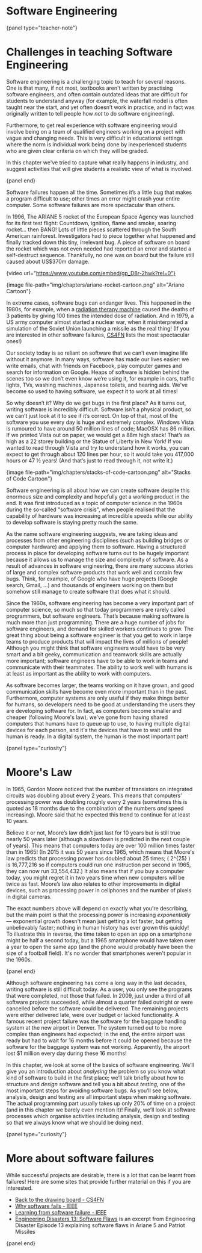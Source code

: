# Software Engineering

{panel type="teacher-note"}

# Challenges in teaching Software Engineering

Software engineering is a challenging topic to teach for several reasons.
One is that many, if not most, textbooks aren't written by practising software engineers, and often contain outdated ideas that are difficult for students to understand anyway (for example, the waterfall model is often taught near the start, and yet often doesn’t work in practice, and in fact was originally written to tell people how *not* to do software engineering).

Furthermore, to get real experience with software engineering would involve being on a team of qualified engineers working on a project with vague and changing needs.
This is very difficult in educational settings where the norm is individual work being done by inexperienced students who are given clear criteria on which they will be graded.

In this chapter we've tried to capture what really happens in industry, and suggest activities that will give students a realistic view of what is involved.

{panel end}

Software failures happen all the time.
Sometimes it’s a little bug that makes a program difficult to use; other times an error might crash your entire computer.
Some software failures are more spectacular than others.

In 1996, The ARIANE 5 rocket of the European Space Agency was launched for its first test flight: Countdown, ignition, flame and smoke, soaring rocket... then BANG!
Lots of little pieces scattered through the South American rainforest.
Investigators had to piece together what happened and finally tracked down this tiny, irrelevant bug.
A piece of software on board the rocket which was not even needed had reported an error and started a self-destruct sequence.
Thankfully, no one was on board but the failure still caused about US$370m damage.

{video url="https://www.youtube.com/embed/gp_D8r-2hwk?rel=0"}

{image file-path="img/chapters/ariane-rocket-cartoon.png" alt="Ariane Cartoon"}

In extreme cases, software bugs can endanger lives.
This happened in the 1980s, for example, when a [radiation therapy machine](https://en.wikipedia.org/wiki/Therac) caused the deaths of 3 patients by giving 100 times the intended dose of radiation.
And in 1979, a US army computer almost started a nuclear war, when it misinterpreted a simulation of the Soviet Union launching a missile as the real thing!
(If you are interested in other software failures, [CS4FN](http://www.cs4fn.org/softwareengineering/backtodrawingboard.php) lists the most spectacular ones!)

Our society today is so reliant on software that we can’t even imagine life without it anymore.
In many ways, software has made our lives easier: we write emails, chat with friends on Facebook, play computer games and search for information on Google.
Heaps of software is hidden behind the scenes too so we don’t even know we’re using it, for example in cars, traffic lights, TVs, washing machines, Japanese toilets, and hearing aids.
We've become so used to having software, we expect it to work at all times!

So why doesn’t it?
Why do we get bugs in the first place?
As it turns out, writing software is incredibly difficult.
Software isn’t a physical product, so we can’t just look at it to see if it’s correct.
On top of that, most of the software you use every day is huge and extremely complex.
Windows Vista is rumoured to have around 50 million lines of code; MacOSX has 86 million.
If we printed Vista out on paper, we would get a 88m high stack!
That’s as high as a 22 storey building or the Statue of Liberty in New York!
If you wanted to read through Vista and try to understand how it works, you can expect to get through about 120 lines per hour, so it would take you 417,000 hours or 47 ½ years!
(And that’s just to read through it, not write it.)

{image file-path="img/chapters/stacks-of-code-cartoon.png" alt="Stacks of Code Cartoon"}

Software engineering is all about how we can create software despite this enormous size and complexity and hopefully get a working product in the end.
It was first introduced as a topic of computer science in the 1960s during the so-called "software crisis", when people realised that the capability of hardware was increasing at incredible speeds while our ability to develop software is staying pretty much the same.

As the name software engineering suggests, we are taking ideas and processes from other engineering disciplines (such as building bridges or computer hardware) and applying them to software.
Having a structured process in place for developing software turns out to be hugely important because it allows us to manage the size and complexity of software.
As a result of advances in software engineering, there are many success stories of large and complex software products that work well and contain few bugs.
Think, for example, of Google who have huge projects (Google search, Gmail, …) and thousands of engineers working on them but somehow still manage to create software that does what it should.

Since the 1960s, software engineering has become a very important part of computer science, so much so that today programmers are rarely called programmers, but software engineers.
That’s because making software is much more than just programming.
There are a huge number of jobs for software engineers, and demand for skilled workers continues to grow.
The great thing about being a software engineer is that you get to work in large teams to produce products that will impact the lives of millions of people!
Although you might think that software engineers would have to be very smart and a bit geeky, communication and teamwork skills are actually more important; software engineers have to be able to work in teams and communicate with their teammates.
The ability to work well with humans is at least as important as the ability to work with computers.

As software becomes larger, the teams working on it have grown, and good communication skills have become even more important than in the past.
Furthermore, computer systems are only useful if they make things better for humans, so developers need to be good at understanding the users they are developing software for.
In fact, as computers become smaller and cheaper (following Moore's law), we've gone from having shared computers that humans have to queue up to use, to having multiple digital devices for each person, and it's the devices that have to wait until the human is ready.
In a digital system, the human is the most important part!

{panel type="curiosity"}

# Moore's Law

In 1965, Gordon Moore noticed that the number of transistors on integrated circuits was doubling about every 2 years.
This means that computers’ processing power was doubling roughly every 2 years (sometimes this is quoted as 18 months due to the combination of the numbers *and* speed increasing).
Moore said that he expected this trend to continue for at least 10 years.

Believe it or not, Moore’s law didn’t just last for 10 years but is still true nearly 50 years later (although a slowdown is predicted in the next couple of years).
This means that computers today are over 100 million times faster than in 1965!
(In 2015 it was 50 years since 1965, which means that Moore's law predicts that processing power has doubled about 25 times; \( 2^{25} \) is 16,777,216 so if computers could run one instruction per second in 1965, they can now run 33,554,432.) It also means that if you buy a computer today, you might regret it in two years time when new computers will be twice as fast.
Moore’s law also relates to other improvements in digital devices, such as processing power in cellphones and the number of pixels in digital cameras.

The exact numbers above will depend on exactly what you're describing, but the main point is that the processing power is increasing *exponentially* &mdash; exponential growth doesn't mean just getting a lot faster, but getting unbelievably faster; nothing in human history has ever grown this quickly!
To illustrate this in reverse, the time taken to open an app on a smartphone might be half a second today, but a 1965 smartphone would have taken over a year to open the same app (and the phone would probably have been the size of a football field).
It's no wonder that smartphones weren't popular in the 1960s.

{panel end}

Although software engineering has come a long way in the last decades, writing software is still difficult today.
As a user, you only see the programs that were completed, not those that failed.
In 2009, just under a third of all software projects succeeded, while almost a quarter failed outright or were cancelled before the software could be delivered.
The remaining projects were either delivered late, were over budget or lacked functionality.
A famous recent project failure was the software for the baggage handling system at the new airport in Denver.
The system turned out to be more complex than engineers had expected; in the end, the entire airport was ready but had to wait for 16 months before it could be opened because the software for the baggage system was not working.
Apparently, the airport lost $1 million every day during these 16 months!

In this chapter, we look at some of the basics of software engineering.
We’ll give you an introduction about *analysing* the problem so you know what kind of software to build in the first place; we’ll talk briefly about how to structure and *design* software and tell you a bit about *testing*, one of the most important steps for avoiding software bugs.
As you’ll see below, analysis, design and testing are all important steps when making software.
The actual programming part usually takes up only 20% of time on a project (and in this chapter we barely even mention it)!
Finally, we’ll look at software processes which organise activities including analysis, design and testing so that we always know what we should be doing next.

{panel type="curiosity"}

# More about software failures

While successful projects are desirable, there is a lot that can be learnt from failures!
Here are some sites that provide further material on this if you are interested.

- [Back to the drawing board - CS4FN](http://www.cs4fn.org/softwareengineering/backtodrawingboard.php)
- [Why software fails - IEEE](http://spectrum.ieee.org/computing/software/why-software-fails)
- [Learning from software failure - IEEE](http://spectrum.ieee.org/computing/software/learning-from-software-failure)
- [Engineering Disasters 13: Software Flaws](http://youtu.be/EMVBLg2MrLs) is an excerpt from Engineering Disaster Episode 13 explaining software flaws in Ariane 5 and Patriot Missiles

{panel end}
